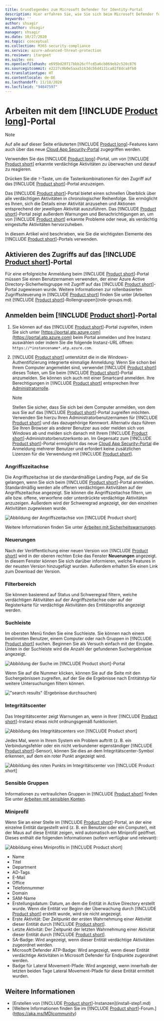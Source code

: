 ```yaml
---
title: Grundlegendes zum Microsoft Defender for Identity-Portal
description: Hier erfahren Sie, wie Sie sich beim Microsoft Defender for Identity-Portal anmelden, und erhalten Informationen zu den Komponenten des Portals.
keywords: ''
author: shsagir
ms.author: shsagir
manager: shsagir
ms.date: 10/27/2020
ms.topic: conceptual
ms.collection: M365-security-compliance
ms.service: azure-advanced-threat-protection
ms.reviewer: itargoet
ms.suite: ems
ms.openlocfilehash: e695bd20717bbb26cffcd5a6cb069eb2c520c876
ms.sourcegitcommit: e2227c0b0e5aaa5163dc56d4131ca82f8dca8fb0
ms.translationtype: HT
ms.contentlocale: de-DE
ms.lasthandoff: 11/18/2020
ms.locfileid: "94847597"
---
```

# <a name="working-with-the-product-long-portal"></a>Arbeiten mit dem [!INCLUDE [Product long](includes/product-long.md)]-Portal

> [!NOTE]
> Auf alle auf dieser Seite erläuterten [!INCLUDE [Product long](includes/product-long.md)]-Features kann auch über das neue [Cloud App Security-Portal](https://portal.cloudappsecurity.com) zugegriffen werden.

Verwenden Sie das [!INCLUDE [Product long](includes/product-long.md)]-Portal, um von [!INCLUDE [Product short](includes/product-short.md)] erkannte verdächtige Aktivitäten zu überwachen und darauf zu reagieren.

Drücken Sie die `?`-Taste, um die Tastenkombinationen für den Zugriff auf das [!INCLUDE [Product short](includes/product-short.md)]-Portal anzuzeigen.

Das [!INCLUDE [Product short](includes/product-short.md)]-Portal bietet einen schnellen Überblick über alle verdächtigen Aktivitäten in chronologischer Reihenfolge. Sie ermöglicht es Ihnen, sich die Details einer Aktivität anzusehen und Aktionen entsprechend der jeweiligen Aktivität auszuführen. Das [!INCLUDE [Product short](includes/product-short.md)]-Portal zeigt außerdem Warnungen und Benachrichtigungen an, um von [!INCLUDE [Product short](includes/product-short.md)] erkannte Probleme oder neue, als verdächtig eingestufte Aktivitäten hervorzuheben.

In diesem Artikel wird beschrieben, wie Sie die wichtigsten Elemente des [!INCLUDE [Product short](includes/product-short.md)]-Portals verwenden.

## <a name="enabling-access-to-the-product-short-portal"></a>Aktivieren des Zugriffs auf das [!INCLUDE [Product short](includes/product-short.md)]-Portal

Für eine erfolgreiche Anmeldung beim [!INCLUDE [Product short](includes/product-short.md)]-Portal müssen Sie einen Benutzernamen verwenden, der einer Azure Active Directory-Sicherheitsgruppe mit Zugriff auf das [!INCLUDE [Product short](includes/product-short.md)]-Portal zugewiesen wurde.
Weitere Informationen zur rollenbasierten Zugriffssteuerung in [!INCLUDE [Product short](includes/product-short.md)] finden Sie unter [Arbeiten mit [!INCLUDE [Product short](includes/product-short.md)]-Rollengruppen](role-groups.md).

## <a name="logging-into-the-product-short-portal"></a>Anmelden beim [!INCLUDE [Product short](includes/product-short.md)]-Portal

1. Sie können auf das [!INCLUDE [Product short](includes/product-short.md)]-Portal zugreifen, indem Sie sich unter [https://portal.atp.azure.com](https://portal.atp.azure.com) beim Portal anmelden und Ihre Instanz auswählen oder indem Sie die folgende Instanz-URL öffnen: `https://*instancename*.atp.azure.com`.

1. [!INCLUDE [Product short](includes/product-short.md)] unterstützt die in die Windows-Authentifizierung integrierte einmalige Anmeldung: Wenn Sie schon bei Ihrem Computer angemeldet sind, verwendet [!INCLUDE [Product short](includes/product-short.md)] dieses Token, um Sie beim [!INCLUDE [Product short](includes/product-short.md)]-Portal anzumelden. Sie können sich auch mit einer Smartcard anmelden. Ihre Berechtigungen in [!INCLUDE [Product short](includes/product-short.md)] entsprechen Ihrer [Administratorrolle](role-groups.md).

   > [!NOTE]
   > Stellen Sie sicher, dass Sie sich bei dem Computer anmelden, von dem aus Sie auf das [!INCLUDE [Product short](includes/product-short.md)]-Portal zugreifen möchten. Verwenden Sie hierzu Ihren Administratorbenutzernamen für [!INCLUDE [Product short](includes/product-short.md)] und das dazugehörige Kennwort. Alternativ dazu führen Sie Ihren Browser als anderer Benutzer aus oder melden sich von Windows ab und melden sich danach mit Ihrem [!INCLUDE [Product short](includes/product-short.md)]-Administratorbenutzerkonto an. Im Gegensatz zum [!INCLUDE [Product short](includes/product-short.md)]-Portal ermöglicht das neue [Cloud App Security-Portal](https://portal.cloudappsecurity.com) die Anmeldung mehrerer Benutzer und erfordert keine zusätzlichen Lizenzen für die Verwendung mit [!INCLUDE [Product short](includes/product-short.md)].

### <a name="attack-time-line"></a>Angriffszeitachse

Die Angriffszeitachse ist die standardmäßige Landing Page, auf die Sie gelangen, wenn Sie sich beim [!INCLUDE [Product short](includes/product-short.md)]-Portal anmelden. Standardmäßig werden alle offenen verdächtigen Aktivitäten auf der Angriffszeitachse angezeigt. Sie können die Angriffszeitachse filtern, um alle bzw. offene, verworfene oder unterdrückte verdächtige Aktivitäten anzuzeigen. Außerdem wird der Schweregrad angezeigt, der den einzelnen Aktivitäten zugewiesen wurde.

![Abbildung der Angriffszeitachse von [!INCLUDE [Product short](includes/product-short.md)]](media/sa-timeline.png)

Weitere Informationen finden Sie unter [Arbeiten mit Sicherheitswarnungen](working-with-suspicious-activities.md).

### <a name="whats-new"></a>Neuerungen

Nach der Veröffentlichung einer neuen Version von [!INCLUDE [Product short](includes/product-short.md)] wird in der oberen rechten Ecke das Fenster **Neuerungen** angezeigt. In diesem Fenster können Sie sich darüber informieren, welche Features in der neusten Version hinzugefügt wurden. Außerdem erhalten Sie einen Link zum Download der Version.

### <a name="filtering-panel"></a>Filterbereich

Sie können basierend auf Status und Schweregrad filtern, welche verdächtigen Aktivitäten auf der Angriffszeitachse oder auf der Registerkarte für verdächtige Aktivitäten des Entitätsprofils angezeigt werden.

<a name="search-bar"></a>

### <a name="search-bar"></a>Suchleiste

Im obersten Menü finden Sie eine Suchleiste. Sie können nach einem bestimmten Benutzer, einem Computer oder nach Gruppen in [!INCLUDE [Product short](includes/product-short.md)] suchen. Beginnen Sie als Versuch einfach mit der Eingabe. Unten in der Suchleiste wird die Anzahl der gefundenen Suchergebnisse angezeigt.

![Abbildung der Suche im [!INCLUDE [Product short](includes/product-short.md)]-Portal](media/workspace-portal-search.png)

Wenn Sie auf die Nummer klicken, können Sie auf die Seite mit den Suchergebnissen zugreifen, auf der Sie die Ergebnisse nach Entitätstyp für weitere Untersuchungen filtern können.

!["search results" (Ergebnisse durchsuchen)](media/search-results.png)

### <a name="health-center"></a>Integritätscenter

Das Integritätscenter zeigt Warnungen an, wenn in Ihrer [!INCLUDE [Product short](includes/product-short.md)]-Instanz etwas nicht ordnungsgemäß funktioniert.

![Abbildung des Integritätscenters von [!INCLUDE [Product short](includes/product-short.md)]](media/health-issue.png)

Jedes Mal, wenn in Ihrem System ein Problem auftritt (z. B. ein Verbindungsfehler oder ein nicht verbundener eigenständiger [!INCLUDE [Product short](includes/product-short.md)]-Sensor), können Sie dies an dem Integritätscenter-Symbol erkennen, auf dem ein roter Punkt angezeigt wird.

![Abbildung des roten Punkts im Integritätscenter von [!INCLUDE [Product short](includes/product-short.md)]](media/health-bar.png)

### <a name="sensitive-groups"></a>Sensible Gruppen

Informationen zu vertraulichen Gruppen in [!INCLUDE [Product short](includes/product-short.md)] finden Sie unter [Arbeiten mit sensiblen Konten](sensitive-accounts.md).

### <a name="mini-profile"></a>Miniprofil

Wenn Sie an einer Stelle im [!INCLUDE [Product short](includes/product-short.md)]-Portal, an der eine einzelne Entität dargestellt wird (z. B. ein Benutzer oder ein Computer), mit der Maus auf diese Entität zeigen, wird automatisch ein Miniprofil geöffnet. Dieses enthält die folgenden Informationen (sofern verfügbar und relevant):

![Abbildung eines Miniprofils in [!INCLUDE [Product short](includes/product-short.md)]](media/mini-profile.png)

- Name
- Titel
- Department
- AD-Tags
- E-Mail
- Office
- Telefonnummer
- Domain
- SAM-Name
- Erstellungsdatum: Datum, an dem die Entität in Active Directory erstellt wurde. Wenn die Entität vor Beginn der Überwachung durch [!INCLUDE [Product short](includes/product-short.md)] erstellt wurde, wird sie nicht angezeigt.
- Erste Aktivität: Der Zeitpunkt der ersten Wahrnehmung einer Aktivität dieser Entität durch [!INCLUDE [Product short](includes/product-short.md)].
- Letzte Aktivität: Der Zeitpunkt der letzten Wahrnehmung einer Aktivität dieser Entität durch [!INCLUDE [Product short](includes/product-short.md)].
- SA-Badge: Wird angezeigt, wenn dieser Entität verdächtige Aktivitäten zugeordnet werden.
- Microsoft Defender ATP-Badge: Wird angezeigt, wenn dieser Entität verdächtige Aktivitäten in Microsoft Defender für Endpunkte zugeordnet werden.
- Badge für Lateral Movement-Pfade: Wird angezeigt, wenn innerhalb der letzten beiden Tage Lateral Movement-Pfade für diese Entität ermittelt wurden.

## <a name="see-also"></a>Weitere Informationen

- [Erstellen von [!INCLUDE [Product short](includes/product-short.md)]-Instanzen](install-step1.md)
- [Weitere Informationen finden Sie im [!INCLUDE [Product short](includes/product-short.md)]-Forum.](https://aka.ms/MDIcommunity)
